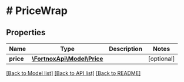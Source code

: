 # # PriceWrap

## Properties

Name | Type | Description | Notes
------------ | ------------- | ------------- | -------------
**price** | [**\FortnoxApi\Model\Price**](Price.md) |  | [optional]

[[Back to Model list]](../../README.md#models) [[Back to API list]](../../README.md#endpoints) [[Back to README]](../../README.md)
